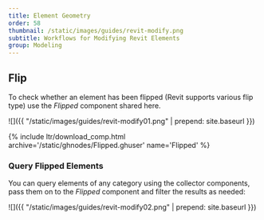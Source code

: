 ```yaml
---
title: Element Geometry
order: 58
thumbnail: /static/images/guides/revit-modify.png
subtitle: Workflows for Modifying Revit Elements
group: Modeling
---
```


## Flip

To check whether an element has been flipped (Revit supports various flip type) use the *Flipped* component shared here.

![]({{ "/static/images/guides/revit-modify01.png" | prepend: site.baseurl }})

{% include ltr/download_comp.html archive='/static/ghnodes/Flipped.ghuser' name='Flipped' %}

### Query Flipped Elements

You can query elements of any category using the collector components, pass them on to the *Flipped* component and filter the results as needed:

![]({{ "/static/images/guides/revit-modify02.png" | prepend: site.baseurl }})
